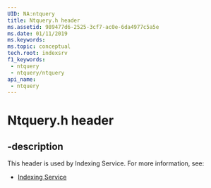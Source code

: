 ```yaml
---
UID: NA:ntquery
title: Ntquery.h header
ms.assetid: 989477d6-2525-3cf7-ac0e-6da4977c5a5e
ms.date: 01/11/2019
ms.keywords: 
ms.topic: conceptual
tech.root: indexsrv
f1_keywords:
 - ntquery
 - ntquery/ntquery
api_name:
 - ntquery
---
```


# Ntquery.h header


## -description

This header is used by Indexing Service. For more information, see:

- [Indexing Service](../_indexsrv/index.md)

